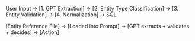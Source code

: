 User Input → [1. GPT Extraction] → [2. Entity Type Classification] → [3. Entity Validation] → [4. Normalization] → SQL

[Entity Reference File] → [Loaded into Prompt] → [GPT extracts + validates + decides] → [Action]
